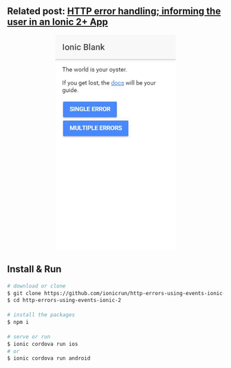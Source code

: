 ## Related post: [HTTP error handling; informing the user in an Ionic 2+ App](https://www.ionicrun.com/http-error-handling-informing-the-user-in-an-ionic-2-app/)

<p align="center">
  <img src="http-errors-using-events-ionic-2.gif" title="HTTP error handling; informing the user in an Ionic 2+ App">
</p>

## Install & Run

```bash
# download or clone
$ git clone https://github.com/ionicrun/http-errors-using-events-ionic-2.git
$ cd http-errors-using-events-ionic-2

# install the packages
$ npm i

# serve or run
$ ionic cordova run ios
# or
$ ionic cordova run android

```